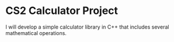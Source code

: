 # CS2 Calculator Project
I will develop a simple calculator library in C++ that includes several mathematical operations.
